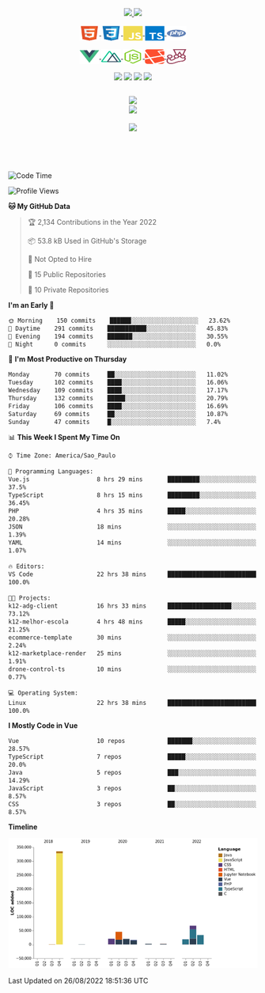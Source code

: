 <div align="center">
  <a href="https://github.com/Rodolfo-Santos">
  <img height="180em" src="https://github-readme-stats.vercel.app/api?username=Rodolfo-Santos&show_icons=true&theme=monokai&include_all_commits=true&count_private=true"/>
  <img height="180em" src="https://github-readme-stats.vercel.app/api/top-langs/?username=Rodolfo-Santos&layout=compact&langs_count=7&theme=monokai"/>
</div>
<br/>


<div align="center">
  <img align="center" alt="HTML" height="30" width="40" src="https://raw.githubusercontent.com/devicons/devicon/master/icons/html5/html5-original.svg">
  <img align="center" alt="CSS" height="30" width="40" src="https://raw.githubusercontent.com/devicons/devicon/master/icons/css3/css3-original.svg">
  <img align="center" alt="JS" height="30" width="40" src="https://raw.githubusercontent.com/devicons/devicon/master/icons/javascript/javascript-plain.svg">
  <img align="center" alt="TS" height="30" width="40" src="https://raw.githubusercontent.com/devicons/devicon/master/icons/typescript/typescript-plain.svg">
  <img align="center" alt="PHP" height="30" width="40" src="https://raw.githubusercontent.com/devicons/devicon/master/icons/php/php-plain.svg">
</div>
  
<br/>
  
<div align="center">
  <img align="center" alt="VueJS" height="30" width="40" src="https://raw.githubusercontent.com/devicons/devicon/master/icons/vuejs/vuejs-original.svg">
  <img align="center" alt="NuxtJS" height="30" width="40" src="https://raw.githubusercontent.com/devicons/devicon/master/icons/nuxtjs/nuxtjs-original.svg">
  <img align="center" alt="NodeJS" height="30" width="40" src="https://raw.githubusercontent.com/devicons/devicon/master/icons/nodejs/nodejs-plain.svg">
  <img align="center" alt="Laravel" height="30" width="40" src="https://raw.githubusercontent.com/devicons/devicon/master/icons/laravel/laravel-plain.svg">
  <img align="center" alt="Blade" height="30" width="40" src="https://raw.githubusercontent.com/devicons/devicon/master/icons/jest/jest-plain.svg">
</div>
 
<br/>
  
<div align="center"> 
  <a href="https://www.instagram.com/rodolfo.d.santos/" target="_blank"><img src="https://img.shields.io/badge/-Instagram-%23E4405F?style=for-the-badge&logo=instagram&logoColor=white" target="_blank"></a>
 <a href="https://discord.gg/7h4QC4MA" target="_blank"><img src="https://img.shields.io/badge/Discord-7289DA?style=for-the-badge&logo=discord&logoColor=white" target="_blank"></a> 
  <a href="mailto:rodolfodossantos29@gmail.com" target="_blank"><img src="https://img.shields.io/badge/-Gmail-%23333?style=for-the-badge&logo=gmail&logoColor=white"></a>
  <a href="https://www.linkedin.com/in/rodolfosantos29/" target="_blank"><img src="https://img.shields.io/badge/-LinkedIn-%230077B5?style=for-the-badge&logo=linkedin&logoColor=white" target="_blank"></a>  
</div>
  
##
 
<div align="center">
   <img height="180em" src="http://github-readme-streak-stats.herokuapp.com?user=rodolfo-santos&theme=monokai&hide_border=true&date_format=M%20j%5B%2C%20Y%5D"/>
</div>

<div align="center">
  <img src="https://github-profile-trophy.vercel.app/?username=rodolfo-santos&margin-w=10&margin-h=10&theme=monokai&column=4&no-bg=true&rank=SECRET,SSS,SS,S,A,B">
  
</div>
  
<br/>
  
<div align="center">
  <img src="https://activity-graph.herokuapp.com/graph?username=rodolfo-santos&custom_title=Rodolfo%27s%20activity%20graph&theme=monokai&hide_border=true"/>
</div>
  
##
<br/>




<br/>
  
<!--START_SECTION:waka-->
![Code Time](http://img.shields.io/badge/Code%20Time-821%20hrs%209%20mins-blue)

![Profile Views](http://img.shields.io/badge/Profile%20Views-0-blue)

**🐱 My GitHub Data** 

> 🏆 2,134 Contributions in the Year 2022
 > 
> 📦 53.8 kB Used in GitHub's Storage 
 > 
> 🚫 Not Opted to Hire
 > 
> 📜 15 Public Repositories 
 > 
> 🔑 10 Private Repositories  
 > 
**I'm an Early 🐤** 

```text
🌞 Morning    150 commits    ██████░░░░░░░░░░░░░░░░░░░   23.62% 
🌆 Daytime    291 commits    ███████████░░░░░░░░░░░░░░   45.83% 
🌃 Evening    194 commits    ███████░░░░░░░░░░░░░░░░░░   30.55% 
🌙 Night      0 commits      ░░░░░░░░░░░░░░░░░░░░░░░░░   0.0%

```
📅 **I'm Most Productive on Thursday** 

```text
Monday       70 commits     ██░░░░░░░░░░░░░░░░░░░░░░░   11.02% 
Tuesday      102 commits    ████░░░░░░░░░░░░░░░░░░░░░   16.06% 
Wednesday    109 commits    ████░░░░░░░░░░░░░░░░░░░░░   17.17% 
Thursday     132 commits    █████░░░░░░░░░░░░░░░░░░░░   20.79% 
Friday       106 commits    ████░░░░░░░░░░░░░░░░░░░░░   16.69% 
Saturday     69 commits     ██░░░░░░░░░░░░░░░░░░░░░░░   10.87% 
Sunday       47 commits     █░░░░░░░░░░░░░░░░░░░░░░░░   7.4%

```


📊 **This Week I Spent My Time On** 

```text
⌚︎ Time Zone: America/Sao_Paulo

💬 Programming Languages: 
Vue.js                   8 hrs 29 mins       █████████░░░░░░░░░░░░░░░░   37.5% 
TypeScript               8 hrs 15 mins       █████████░░░░░░░░░░░░░░░░   36.45% 
PHP                      4 hrs 35 mins       █████░░░░░░░░░░░░░░░░░░░░   20.28% 
JSON                     18 mins             ░░░░░░░░░░░░░░░░░░░░░░░░░   1.39% 
YAML                     14 mins             ░░░░░░░░░░░░░░░░░░░░░░░░░   1.07%

🔥 Editors: 
VS Code                  22 hrs 38 mins      █████████████████████████   100.0%

🐱‍💻 Projects: 
k12-adg-client           16 hrs 33 mins      ██████████████████░░░░░░░   73.12% 
k12-melhor-escola        4 hrs 48 mins       █████░░░░░░░░░░░░░░░░░░░░   21.25% 
ecommerce-template       30 mins             ░░░░░░░░░░░░░░░░░░░░░░░░░   2.24% 
k12-marketplace-render   25 mins             ░░░░░░░░░░░░░░░░░░░░░░░░░   1.91% 
drone-control-ts         10 mins             ░░░░░░░░░░░░░░░░░░░░░░░░░   0.77%

💻 Operating System: 
Linux                    22 hrs 38 mins      █████████████████████████   100.0%

```

**I Mostly Code in Vue** 

```text
Vue                      10 repos            ███████░░░░░░░░░░░░░░░░░░   28.57% 
TypeScript               7 repos             █████░░░░░░░░░░░░░░░░░░░░   20.0% 
Java                     5 repos             ███░░░░░░░░░░░░░░░░░░░░░░   14.29% 
JavaScript               3 repos             ██░░░░░░░░░░░░░░░░░░░░░░░   8.57% 
CSS                      3 repos             ██░░░░░░░░░░░░░░░░░░░░░░░   8.57%

```


**Timeline**

![Chart not found](https://raw.githubusercontent.com/rodolfo-santos/rodolfo-santos/main/charts/bar_graph.png) 


 Last Updated on 26/08/2022 18:51:36 UTC
<!--END_SECTION:waka-->     
              
